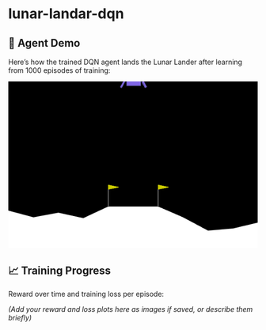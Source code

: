 # lunar-landar-dqn

## 🚀 Agent Demo

Here’s how the trained DQN agent lands the Lunar Lander after learning from 1000 episodes of training:

![Best Landing](results/videos/best_landing.gif)

## 📈 Training Progress

Reward over time and training loss per episode:

*(Add your reward and loss plots here as images if saved, or describe them briefly)*  
